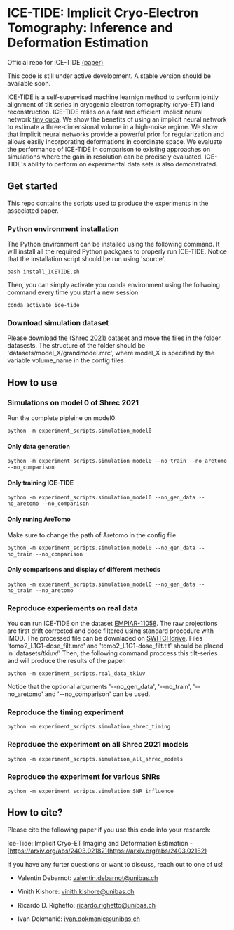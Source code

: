 # ICE-TIDE: Implicit Cryo-Electron Tomography: Inference and Deformation Estimation
Official repo for ICE-TIDE [(paper)](https://arxiv.org/abs/2403.02182)

This code is still under active development. A stable version should be available soon.

ICE-TIDE is a self-supervised machine learnign method to perform jointly alignment of tilt series in cryogenic electron tomography (cryo-ET) iand reconstruction.
ICE-TIDE relies on a fast and efficient implicit neural network [tiny cuda](https://github.com/NVlabs/tiny-cuda-nn). 
We show the benefits of using an implicit neural network to estimate a three-dimensional volume in a high-noise regime. 
We show that implicit neural networks provide a powerful prior for regularization and allows easily incorporating deformations in coordinate space.
We evaluate the performance of ICE-TIDE in comparison to existing approaches on simulations where the gain in resolution can be precisely evaluated.
ICE-TIDE's ability to perform on experimental data sets is also demonstrated.




## Get started
This repo contains the scripts used to produce the experiments in the associated paper.

### Python environment installation
The Python environment can be installed using the following command. It will install all the required Python packgaes to properly run ICE-TIDE. 
Notice that the installation script should be run using 'source'.
```
bash install_ICETIDE.sh
```

Then, you can simply activate you conda environment using the follwoing command every time you start a new session
```
conda activate ice-tide
```

### Download simulation dataset
Please download the [(Shrec 2021)](https://dataverse.nl/dataset.xhtml?persistentId=doi:10.34894/XRTJMA) dataset and move the files in the folder datasests.
The structure of the folder should be 'datasets/model_X/grandmodel.mrc', where model_X is specified by the variable volume_name in the config files

## How to use
### Simulations on model 0 of Shrec 2021
Run the complete pipleine on model0:
```
python -m experiment_scripts.simulation_model0
```

#### Only data generation
```
python -m experiment_scripts.simulation_model0 --no_train --no_aretomo --no_comparison
```

#### Only training ICE-TIDE
```
python -m experiment_scripts.simulation_model0 --no_gen_data --no_aretomo --no_comparison
```

#### Only runing AreTomo
Make sure to change the path of Aretomo in the config file
```
python -m experiment_scripts.simulation_model0 --no_gen_data --no_train --no_comparison
```

#### Only comparisons and display of different methods
```
python -m experiment_scripts.simulation_model0 --no_gen_data --no_train --no_aretomo
```

### Reproduce experiements on real data
You can run ICE-TIDE on the dataset [EMPIAR-11058](https://www.ebi.ac.uk/empiar/EMPIAR-11058/).
The raw projections are first drift corrected and dose filtered using standard procedure with IMOD.
The processed file can be downladed on [SWITCHdrive](https://drive.switch.ch/index.php/s/ZyeNG9DcfdrNlbV). Files 'tomo2_L1G1-dose_filt.mrc' and 'tomo2_L1G1-dose_filt.tlt' should be placed in 'datasets/tkiuv/'
Then, the following command proccess this tilt-series and will produce the results of the paper.
```
python -m experiment_scripts.real_data_tkiuv
```
Notice that the optional arguments '--no_gen_data', '--no_train', '--no_aretomo' and '--no_comparison' can be used.


### Reproduce the timing experiment
```
python -m experiment_scripts.simulation_shrec_timing 
```

### Reproduce the experiment on all Shrec 2021 models
```
python -m experiment_scripts.simulation_all_shrec_models
```

### Reproduce the experiment for various SNRs
```
python -m experiment_scripts.simulation_SNR_influence
```



## How to cite?
Please cite the following paper if you use this code into your research:

Ice-Tide: Implicit Cryo-ET Imaging and Deformation Estimation - [https://arxiv.org/abs/2403.02182](https://arxiv.org/abs/2403.02182)


If you have any furter questions or want to discuss, reach out to one of us!

* Valentin Debarnot: valentin.debarnot@unibas.ch
 
* Vinith Kishore: vinith.kishore@unibas.ch

* Ricardo D. Righetto: ricardo.righetto@unibas.ch
 
* Ivan Dokmanić: ivan.dokmanic@unibas.ch